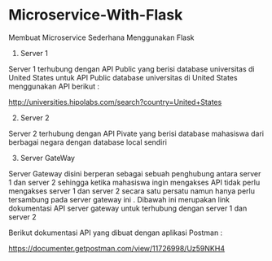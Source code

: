 # Microservice-With-Flask
Membuat Microservice Sederhana Menggunakan Flask 

1. Server 1

Server 1 terhubung dengan API Public yang berisi database  universitas di United States untuk API Public database universitas di United States menggunakan API berikut :

http://universities.hipolabs.com/search?country=United+States

2. Server 2

Server 2 terhubung dengan API Pivate yang berisi database mahasiswa dari berbagai negara dengan database local sendiri 



3. Server GateWay 

Server Gateway disini berperan sebagai sebuah penghubung antara server 1 dan server 2 sehingga ketika mahasiswa ingin mengakses API tidak perlu mengakses server 1 dan server 2 secara satu persatu namun hanya perlu tersambung pada server gateway ini . Dibawah ini merupakan link dokumentasi API server gateway untuk terhubung dengan server 1 dan server 2 

Berikut dokumentasi API yang dibuat dengan aplikasi Postman : 

https://documenter.getpostman.com/view/11726998/Uz59NKH4

